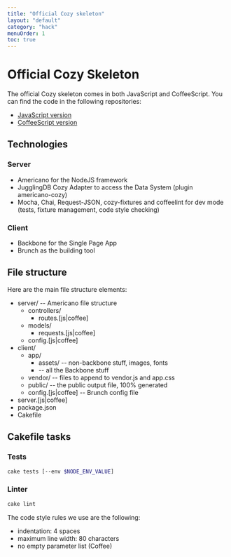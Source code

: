 ```yaml
---
title: "Official Cozy skeleton"
layout: "default"
category: "hack"
menuOrder: 1
toc: true
---
```


# Official Cozy Skeleton
The official Cozy skeleton comes in both JavaScript and CoffeeScript.
You can find the code in the following repositories:

* [JavaScript version](https://github.com/cozy/cozy-template)
* [CoffeeScript version](https://github.com/cozy/cozy-template-coffee)


## Technologies

### Server
* Americano for the NodeJS framework
* JugglingDB Cozy Adapter to access the Data System (plugin americano-cozy)
* Mocha, Chai, Request-JSON, cozy-fixtures and coffeelint for dev mode (tests, fixture management, code style checking)

### Client
* Backbone for the Single Page App
* Brunch as the building tool

## File structure
Here are the main file structure elements:

* server/ -- Americano file structure
    * controllers/
        * routes.[js|coffee]
    * models/
        * requests.[js|coffee]
    * config.[js|coffee]
* client/
    * app/
        * assets/ -- non-backbone stuff, images, fonts
        * -- all the Backbone stuff
    * vendor/ -- files to append to vendor.js and app.css
    * public/ -- the public output file, 100% generated
    * config.[js|coffee] -- Brunch config file
* server.[js|coffee]
* package.json
* Cakefile

## Cakefile tasks

### Tests
```bash
cake tests [--env $NODE_ENV_VALUE]
```

### Linter
```bash
cake lint
```

The code style rules we use are the following:

* indentation: 4 spaces
* maximum line width: 80 characters
* no empty parameter list (Coffee)
